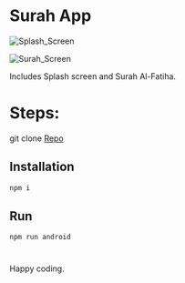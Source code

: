 # Surah App

![Splash_Screen](https://github.com/rayasrahiman/SurahApp/assets/58700409/4a74ae1a-d25d-420b-abeb-b5c17267f396)

![Surah_Screen](https://github.com/rayasrahiman/SurahApp/assets/58700409/417c5af6-dee4-4e54-94cd-e0137c81eabd)

Includes Splash screen and Surah Al-Fatiha.

# Steps:

git clone [Repo](https://github.com/rayasrahiman/SurahApp.git)

## Installation

```bash
npm i
```
## Run

```bash
npm run android
```
#
Happy coding.
